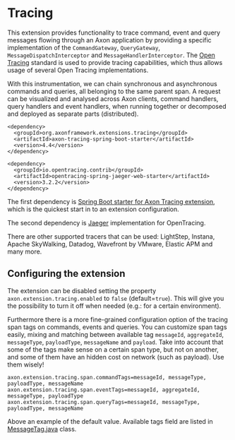# Tracing

This extension provides functionality to trace command, event and query messages flowing through an Axon application by providing a specific implementation of the `CommandGateway`, `QueryGateway`, `MessageDispatchInterceptor` and `MessageHandlerInterceptor`. The [Open Tracing](https://opentracing.io/) standard is used to provide tracing capabilities, which thus allows usage of several Open Tracing implementations.

With this instrumentation, we can chain synchronous and asynchronous commands and queries, all belonging to the same parent span. A request can be visualized and analysed across Axon clients, command handlers, query handlers and event handlers, when running together or decomposed and deployed as separate parts \(distributed\).

```text
<dependency>
  <groupId>org.axonframework.extensions.tracing</groupId>
  <artifactId>axon-tracing-spring-boot-starter</artifactId>
  <version>4.4</version>
</dependency>

<dependency>
  <groupId>io.opentracing.contrib</groupId>
  <artifactId>opentracing-spring-jaeger-web-starter</artifactId>
  <version>3.2.2</version>
</dependency>
```

The first dependency is [Spring Boot starter for Axon Tracing extension](../axon-framework/modules.md#axon-tracing-spring-boot-starter), which is the quickest start in to an extension configuration.

The second dependency is [Jaeger](https://www.jaegertracing.io/) implementation for OpenTracing.

There are other supported tracers that can be used: LightStep, Instana, Apache SkyWalking, Datadog, Wavefront by VMware, Elastic APM and many more.

## Configuring the extension

The extension can be disabled setting the property `axon.extension.tracing.enabled` to `false` \(default=`true`\). This will give you the possibility to turn it off when needed \(e.g.: for a certain environment\).

Furthermore there is a more fine-grained configuration option of the tracing span tags on commands, events and queries. You can customize span tags easily, mixing and matching between available tag `messageId`, `aggregateId`, `messageType`, `payloadType`, `messageName` and `payload`. Take into account that some of the tags make sense on a certain span type, but not on another, and some of them have an hidden cost on network \(such as payload\). Use them wisely!

```text
axon.extension.tracing.span.commandTags=messageId, messageType, payloadType, messageName
axon.extension.tracing.span.eventTags=messageId, aggregateId, messageType, payloadType
axon.extension.tracing.span.queryTags=messageId, messageType, payloadType, messageName
```

Above an example of the default value. Available tags field are listed in [MessageTag.java](https://github.com/AxonFramework/extension-tracing/blob/master/tracing/src/main/java/org/axonframework/extensions/tracing/MessageTag.java) class.

